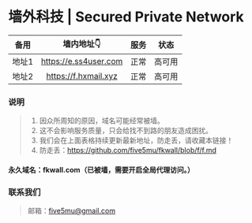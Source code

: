 # 墙外科技 | Secured Private Network

| 备用 | 墙内地址👇 | 服务 | 状态 |
| :----: | :----: | :----: | :----: |
| 地址1 | https://e.ss4user.com | 正常 | 高可用 |
| 地址2 | https://f.hxmail.xyz | 正常 | 高可用 |

### 说明

> 1. 因众所周知的原因，域名可能经常被墙。
> 2. 这不会影响服务质量，只会给找不到路的朋友造成困扰。
> 3. 我们会在上面表格持续更新最新地址，防走丢，请收藏本链接！
> 4. 防走丢：https://github.com/five5mu/fkwall/blob/f/f.md

#### 永久域名：fkwall.com（已被墙，需要开启全局代理访问。）

### 联系我们

> 邮箱：five5mu@gmail.com
